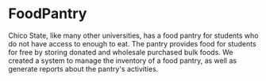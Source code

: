 # FoodPantry
Chico State, like many other universities, has a food pantry for students who do not have access to enough to eat. The pantry provides food for students for free by storing donated and wholesale purchased bulk foods. We created a system to manage the inventory of a food pantry, as well as generate reports about the pantry's activities.
